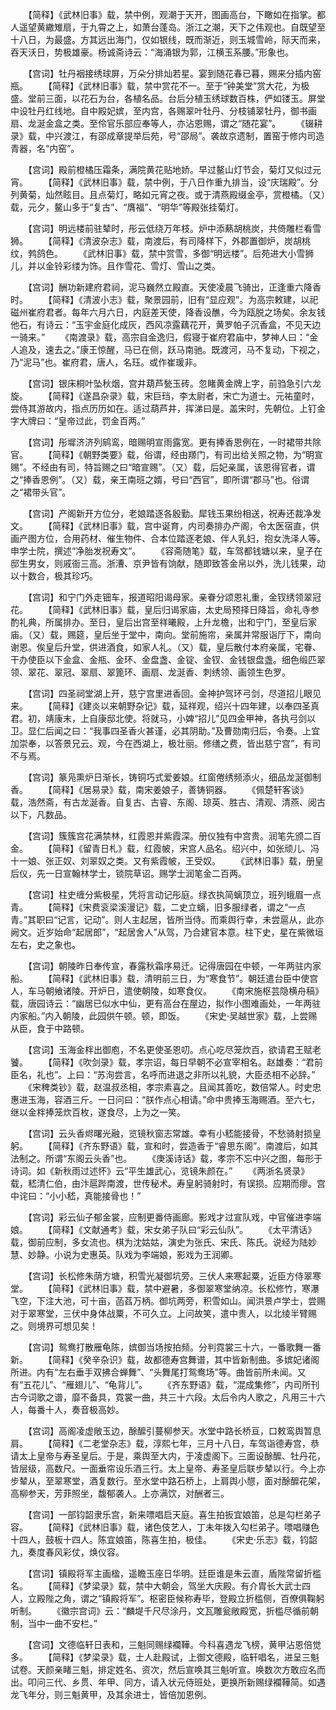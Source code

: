<!-- { "loadSidebar": true } -->
　　【简释】《武林旧事》载，禁中例，观潮于天开，图画高台，下瞰如在指掌。都人遥望黄繖雉扇，于九霄之上，如萧台蓬岛。浙江之潮，天下之伟观也。自既望至十八日，为最盛。方其远出海门，仅如银线，既而渐近，则玉城雪岭，际天而来，吞天沃日，势极雄豪。杨诚斋诗云：“海涌银为郭，江横玉系腰。”形象也。

　　【宫词】牡丹裀接绣球屏，万朵分排灿若星。宴到随花春已暮，赐来分插内窑瓶。
　　【简释】《武林旧事》载，禁中赏花不一。至于“钟美堂”赏大花，为极盛。堂前三面，以花石为台，各植名品。台后分植玉绣球数百株，俨如镂玉。屏堂中设牡丹红线地。自中殿妃嫔，至内宫，各赐翠叶牡丹、分枝铺翠牡丹，御书画扇、龙涎金盒之类。至伶官乐部应奉等人，亦沾恩赐，谓之“随花宴”。
　　《辍耕录》载，中兴渡江，有邵成章提举后苑，号“邵局”。袭故京遗制，置窑于修内司造青器，名“内窑”。

　　【宫词】殿前橙橘压霜条，满院黄花贴地娇。早过鳌山灯节会，菊灯又似过元宵。
　　【简释】《武林旧事》载，禁中例，于八日作重九排当，设“庆瑞殿”。分列黄菊，灿然眩目。且点菊灯，略如元宵之夜。或于清燕殿缀金亭，赏橙橘。（又）载，元夕，鳌山多于“复古”、“膺福”、“明华”等殿张挂菊灯。

　　【宫词】明远楼前驻辇时，彤云低绕万年枝。炉中添爇胡桃炭，共倚雕栏看雪狮。
　　【简释】《清波杂志》载，南渡后，有司降样下，外郡置御炉，炭胡桃纹，鹁鸽色。
　　《武林旧事》载，禁中赏雪，多御“明远楼”。后苑进大小雪狮儿，并以金铃彩缕为饰。且作雪花、雪灯、雪山之类。

　　【宫词】酬功新建府君祠，泥马巍然立殿直。天使凌晨飞骑出，正逢重六降香时。
　　【简释】《清波小志》载，聚景园前，旧有“显应观”。为高宗敕建，以祀磁州崔府君者。每年六月六日，内庭差天使，降香设醮，今为瓯脱之场矣。余友钱他石，有诗云：“玉宇金庭化成灰，西风凉露藕花开，黄罗帕子沉香盒，不见天边一骑来。”
　　《南渡录》载，高宗自金逸归，假寝于崔府君庙中，梦神人曰：“金人追及，速去之。”康王惊醒，马已在侧，跃马南驰。既渡河，马不复动，下视之，乃“泥马”也。崔府君，唐人，名珏。或作崔瑗非。

　　【宫词】银床桐叶坠秋烟，宫井葫芦甃玉砖。忽睹黄金牌上字，前驺急引六龙旋。
　　【简释】《遂昌杂录》载，宋巨珰，李太尉者，宋亡为道士。元祐童时，尝侍其游故内，指点历历如在。适过葫芦井，挥涕曰是。盖宋时，先朝位。上钉金字大牌曰：“皇帝过此，罚金百两。”

　　【宫词】彤墀济济列鹓鸾，暗赐明宣雨露宽。更有捧香恩例在，一时裙带共除官。
　　【简释】《朝野类要》载，俗谓，经由羱门，有司出给关照之物，为“明宣赐”。不经由有司，特旨赐之曰“暗宣赐”。（又）载，后妃亲属，该恩得官者，谓之“捧香恩例”。（又）载，亲王南班之婿，号曰“西官”，即所谓“郡马”也。俗谓之“裙带头官”。

　　【宫词】产阁新开方位分，老娘踏逐各殷勤。犀钱玉果纷相送，祝寿还裁净发文。
　　【简释】《武林旧事》载，宫中诞育，内司奏排办产阁，令太医宿直，供画产图方位，合用药材、催生物件、合本位踏逐老娘、伴人乳妇，抱女洗泽人等。申学士院，撰述“净胎发祝寿文”。
　　《容斋随笔》载，车驾都钱塘以来，皇子在邸生男女，则戚衙三高。浙漕、京尹皆有饷献，随即致答金帛以外，洗儿钱果，动以十数合，极其珍巧。

　　【宫词】和宁门外走钿车，报道昭阳谒母家。亲眷分颂恩礼重，金钗绣领翠冠花。
　　【简释】《武林旧事》载，皇后归谒家庙，太史局预择日降旨，命礼寺参酌礼典，所属排办。至日，皇后出宫至祥曦殿，上升龙檐，出和宁门，至皇后家庙。（又）载，赐筵，皇后坐于堂中，南向。堂前施帘，亲属并常服诣厅下，南向谢恩。俟皇后升堂，供进酒食，如家人礼。（又）载，皇后散付本府亲属，宅眷、干办使臣以下金盒、金瓶、金环、金盘盏、金锭、金钗、金钱银盘盏。细色缎匹翠领、翠花、翠冠、翠扇、翠篦环、画扇、龙涎香、刺绣领、画领生色罗。

　　【宫词】四圣祠堂湖上开，慈宁宫里进香回。金神护驾环弓剑，尽道招儿眼见来。
　　【简释】《建炎以来朝野杂记》载，延祥观，绍兴十四年建，以奉四圣真君。初，靖康末，上自康邸北使。将就马，小婢“招儿”见四金甲神，各执弓剑以卫。显仁后闻之曰：“我事四圣香火甚谨，必其阴助。”及曹勋南归后，令奏。上宜加崇奉，以答景兄云。观，今在西湖上，极壮丽。修缮之费，皆出慈宁宫”，有司不与焉。

　　【宫词】篆凫熏炉日渐长，铸铜巧式爱姜娘。红窗倦绣频添火，细品龙涎御制香。
　　【简释】《居易录》载，南宋姜娘子，善铸铜器。
　　《佩楚轩客谈》载，浩然斋，有古龙涎香。自复古、古睿、东阁、琼英、胜古、清观、清燕、阅古以下，凡数品。

　　【宫词】簇簇宫花满禁林，红霞恩并紫霞深。册仪独有中宫贵。润笔先颁二百金。
　　【简释】《留青日札》载，红霞帔，宋宫人品名。绍兴中，如张顽儿、冯十一娘、张正奴、刘翠奴之类。又有紫霞帔，王受奴。
　　《武林旧事》载，册皇后仪，先一日宣翰林学士，锁院草诏。赐学士润笔金二百两。

　　【宫词】柱史缠分紫极星，凭将言动记彤庭。绿衣执简螭顶立，班列蛾眉一点青。
　　【简释】《宋费衮梁溪漫记》载，二史立螭，旧多服绿者，谓之“一点青。”其职曰“记言，记动”。则人主起居，皆所当侍。而乘舆行幸，未尝扈从，此亦阙文。近岁始命“起居郎”，“起居舍人”从驾，乃合建官本意。柱下史，星在紫微垣左右，史之象也。

　　【宫词】朝陵昨日奉传宣，春露秋霜序易迁。记得唐园在中顿，一年两驻内家船。
　　【简释】《武林旧事》载，清明前三日，为“寒食节”。朝廷遣台臣中使宫人，车马朝飨诸陵。开炉日，遣使朝陵，如寒食仪。
　　《南宋施枢芸隐横舟稿》载，唐园诗云：“幽居已似水中仙，更有高台在屋边，拟作小图难画处，一年两驻内家船。”内入朝陵，此园供午顿。顿，即饭。
　　《宋史·吴越世家》载，上尝赐从臣，食于中路顿。

　　【宫词】玉海金柈出御庖，不名更使圣恩叨。点心吃尽笼炊百，欲请君王赋老饕。
　　【简释】《吹剑录》载，孝宗诏，每日早朝不必宣宰相名。赵雄奏：“君前臣名，礼也”。上曰：“苏洵尝言，名呼而进退之非所以礼貌，大臣丞相不必辞。”
　　《宋稗类钞》载，赵温叔丞相，孝宗素喜之。且闻其善吃，数倍常人。时史忠惠进玉海，容酒三斤。一日问曰：“朕作点心相请。”命中贵捧玉海赐酒。至六七，继以金柈捧笼炊百枚，遂食尽，上为之一笑。

　　【宫词】云头香烬曙光融，览镜秋窗志常雄。幸有小嵇能接骨，不愁骑射损皇躬。
　　【简释】《齐东野语》载，宣和时，尝造香于“睿思东阁”。南渡后，如其法制之。所谓“东阁云头香”也。
　　《庚溪诗话》载，孝宗不忘中兴之图，每形于诗词。如《新秋雨过述怀》云“平生雄武心，览镜朱颜在。”
　　《两浙名贤录》载，嵇清仁伯，由汴扈跸南渡，世传秘术。寿皇躬骑射时，有误损。应期而瘳。宫中诧曰：“小小嵇，真能接骨也！”

　　【宫词】彩云仙子郁金裳，应制更番侍画廊。影戏才过宣队戏，中官催进李端娘。
　　【简释】《文献通考》载，宋女弟子队曰“彩云仙队”。
　　《太平清话》载，御前应制，多女流也。棋为沈姑姑，演史为张氏、宋氏、陈氏。说经为陆妙慧、妙静。小说为史惠英。队戏为李端娘，影戏为王润卿。

　　【宫词】长松修朱荫方塘，积雪光凝御坑旁。三伏人来寒起粟，近臣方侍翠寒堂。
　　【简释】《武林旧事》载，禁中避暑，多御翠寒堂纳凉。长松修竹，寒瀑飞空，下注大池，可十亩，菡萏万柄。御坑两旁，积雪如山。闻洪景卢学士，尝赐对于翠寒堂，三伏中身体战粟，不可久立。上问故笑，遣中贵人，以北绫半臂赐之。则境界可想见矣！

　　【宫词】鸳鸯打散雁龟陈，嫔御当场按拍频。分判霓裳三十六，一番歌舞一番新。
　　【简释】《癸辛杂识》载，故都德寿宫舞谱，其中皆新制曲。多嫔妃诸阁所进。内有“左右垂手双拂合蝉舞”、“头舞尾打鸳鸯场”等。曲皆前所未闻。又有“五花儿”、“雁翅儿”、“龟背儿”。
　　《齐东野语》载，“混成集修”，内司所刊古今词歌之谱，靡不备具，霓裳一曲，共三十六段。太后令内人歌之，凡用三十六人，每番十人，奏音极高妙。

　　【宫词】高阁凌虚敞玉边，酴醿引蔓柳参天。水堂中路长桥亘，口敕鸾舆暂息肩。
　　【简释】《二老堂杂志》载，淳熙七年，三月十八日，车驾诣德寿宫，恭请太上皇帝与寿圣皇后。于是，乘舆至大内，于凌虚阁下。三面设酴醿、牡丹花，皆层级，高数尺。一面垂帘设乐酒三行。太上皇帝、寿圣皇后联步辇以行。今上亦步辇从，至翠寒堂，酒复数行。至水堂中路石桥上，上肩舆小憇，面对酴醿花架，高柳参天，芳菲照坐，馥郁袭人。上亦满饮，对酬者三。

　　【宫词】一部钧韶隶乐宫，新来嘌唱启天庭。喜生拍扳宜娘笛，总是勾栏弟子容。
　　【简释】《武林旧事》载，诸色伎艺人，丁未年拨入勾栏弟子。嘌唱赚色十四人，鼓板十四人。陈宜娘笛，陈喜生拍，极佳。
　　《宋史·乐志》载，钧韶九，奏度春风彩仗，焕仪容。

　　【宫词】镇殿将军主画楹，遥瞻玉座日华明。廷臣谁是朱云直，盾陛常留折槛名。
　　【简释】《梦梁录》载，禁中大朝会，驾坐大庆殿。有介胄长大武士四人，立殿陛之角，谓之“镇殿将军”。枢密臣候称寿毕，登殿立折槛侧，百僚俱鞠躬听制。
　　《徽宗宫词》云：“麟堤千尺尽涂丹，文瓦雕瓮敞殿宽，折槛尽循前朝制，当中一曲不安栏。”

　　【宫词】文德临轩日表和，三魁同赐绿襴鞾。今科喜遇龙飞榜，黄甲沾恩倍觉多。
　　【简释】《梦梁录》载，士人赴殿试，上御文德殿，临轩唱名，进呈三魁试卷。天颜亲睹三魁，排定姓名、资次，然后宣唤其三魁听宣。唤数次方敢应名而出。叩问三代、乡贯、年甲、同方，请入状元侍班处，更换所新赐绿襴鞾简。如遇龙飞年分，则三魁黄甲，及其余进士，皆倍加恩例。

